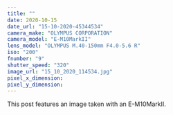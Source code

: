 ```yaml
---
title: ""
date: 2020-10-15
date_url: "15-10-2020-45344534"
camera_make: "OLYMPUS CORPORATION"
camera_model: "E-M10MarkII"
lens_model: "OLYMPUS M.40-150mm F4.0-5.6 R"
iso: "200"
fnumber: "9"
shutter_speed: "320"
image_url: "15_10_2020_114534.jpg"
pixel_x_dimension: 
pixel_y_dimension: 
---
```


This post features an image taken with an E-M10MarkII.